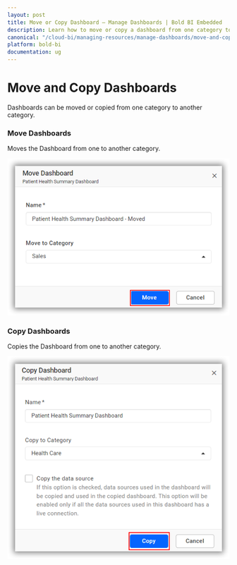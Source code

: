 ```yaml
---
layout: post
title: Move or Copy Dashboard – Manage Dashboards | Bold BI Embedded
description: Learn how to move or copy a dashboard from one category to another category in Bold BI Embedded application.
canonical: "/cloud-bi/managing-resources/manage-dashboards/move-and-copy-dashboards/" 
platform: bold-bi
documentation: ug
---
```


# Move and Copy Dashboards
Dashboards can be moved or copied from one category to another category.

### Move Dashboards
Moves the Dashboard from one to another category.

![Move Dashboards](/static/assets/embedded/managing-resources/manage-dashboards/images/move-dashboard.png#width=55%)

### Copy Dashboards
Copies the Dashboard from one to another category.

![Copy Dashboards](/static/assets/embedded/managing-resources/manage-dashboards/images/copy-dashboard.png#width=55%)
